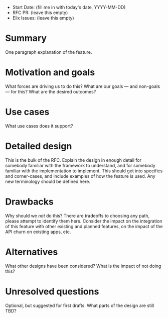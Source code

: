 - Start Date: (fill me in with today's date, YYYY-MM-DD)
- RFC PR: (leave this empty)
- Elix Issues: (leave this empty)

# Summary

One paragraph explanation of the feature.

# Motivation and goals

What forces are driving us to do this?
What are our goals — and non-goals — for this?
What are the desired outcomes?

# Use cases

What use cases does it support?

# Detailed design

This is the bulk of the RFC. Explain the design in enough detail for somebody
familiar with the framework to understand, and for somebody familiar with the
implementation to implement. This should get into specifics and corner-cases,
and include examples of how the feature is used. Any new terminology should be
defined here.

# Drawbacks

Why should we *not* do this? There are tradeoffs to choosing any path, please
attempt to identify them here. Consider the impact on the integration of this
feature with other existing and planned features, on the impact of the API churn
on existing apps, etc.

# Alternatives

What other designs have been considered? What is the impact of not doing this?

# Unresolved questions

Optional, but suggested for first drafts. What parts of the design are still
TBD?